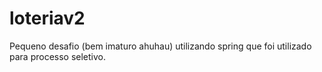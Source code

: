# loteriav2


Pequeno desafio (bem imaturo ahuhau) utilizando spring que foi utilizado para processo seletivo.
